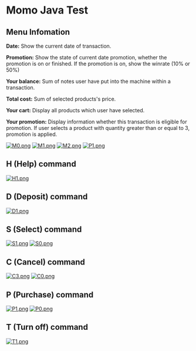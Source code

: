 # Momo Java Test
## Menu Infomation
**Date:** Show the current date of transaction.

**Promotion:** Show the state of current date promotion, whether the promotion is on or finished. If the promotion is on, show the winrate (10% or 50%)

**Your balance:** Sum of notes user have put into the machine within a transaction.

**Total cost:** Sum of selected products's price.

**Your cart:** Display all products which user have selected.

**Your promotion:** Display information whether this transaction is eligible for promotion. If user selects a product with quantity greater than or equal to 3, promotion is applied.

[![M0.png](https://i.postimg.cc/DwCSf3Dt/M0.png)](https://postimg.cc/XrCjxmn8)
[![M1.png](https://i.postimg.cc/SNkRWKbB/M1.png)](https://postimg.cc/c6kdW0Hh)
[![M2.png](https://i.postimg.cc/XY5fpJfT/M2.png)](https://postimg.cc/Wd2Fysfn)
[![P1.png](https://i.postimg.cc/ZRFDGHsK/P1.png)](https://postimg.cc/jw2XNHrG)


## H (Help) command
[![H1.png](https://i.postimg.cc/MG2Z9rJc/H1.png)](https://postimg.cc/nX2tz2zZ)

## D (Deposit) command
[![D1.png](https://i.postimg.cc/DZCT3xHP/D1.png)](https://postimg.cc/LYZ7z3HJ)

## S (Select) command
[![S1.png](https://i.postimg.cc/kMzxnqxL/S1.png)](https://postimg.cc/MX0c5k3Y)
[![S0.png](https://i.postimg.cc/nVvYFM1g/S0.png)](https://postimg.cc/z3GRpz6F)

## C (Cancel) command
[![C3.png](https://i.postimg.cc/MHKTJs5W/C3.png)](https://postimg.cc/G8Vrkx6N)
[![C0.png](https://i.postimg.cc/q7Py0d6p/C0.png)](https://postimg.cc/gwKnqQK7)

## P (Purchase) command
[![P1.png](https://i.postimg.cc/ZRFDGHsK/P1.png)](https://postimg.cc/jw2XNHrG)
[![P0.png](https://i.postimg.cc/FH1LLKj9/P0.png)](https://postimg.cc/xXD8rnx7)

## T (Turn off) command
[![T1.png](https://i.postimg.cc/SNLGQjmj/T1.png)](https://postimg.cc/MvTBd6M8)